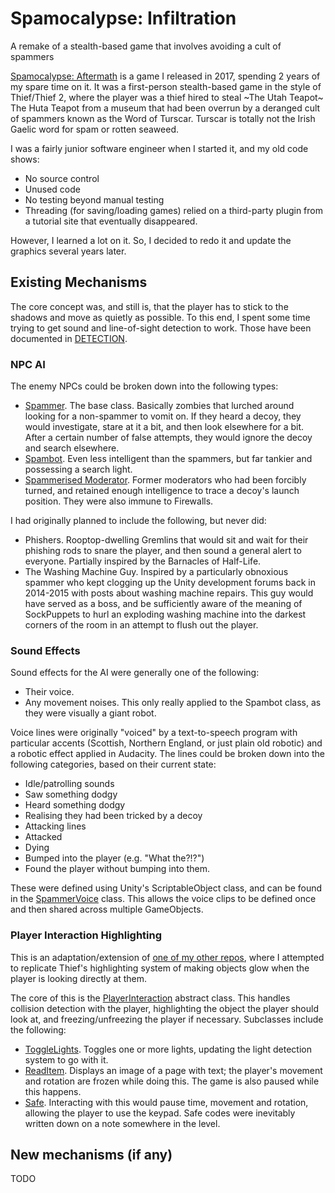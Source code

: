 # Spamocalypse: Infiltration
A remake of a stealth-based game that involves avoiding a cult of spammers

[Spamocalypse: Aftermath](https://gamejolt.com/games/spamocalypse-aftermath/198961) is a game I released in 2017, spending 2 years of my spare time on it. It was a first-person stealth-based game in the style of Thief/Thief 2, where the player was a thief hired to steal ~The Utah Teapot~ The Huta Teapot from a museum that had been overrun by a deranged cult of spammers known as the Word of Turscar. Turscar is totally not the Irish Gaelic word for spam or rotten seaweed.

I was a fairly junior software engineer when I started it, and my old code shows:
- No source control
- Unused code
- No testing beyond manual testing
- Threading (for saving/loading games) relied on a third-party plugin from a tutorial site that eventually disappeared.

However, I learned a lot on it. So, I decided to redo it and update the graphics several years later.


## Existing Mechanisms
The core concept was, and still is, that the player has to stick to the shadows and move as quietly as possible. To this end, I spent some time trying to get sound and line-of-sight detection to work. Those have been documented in [DETECTION](./DETECTION.MD).

### NPC AI
The enemy NPCs could be broken down into the following types:
- [Spammer](./Spamocalypse%20Infiltration/Assets/Scripts/AI/SpammerFSM.cs). The base class. Basically zombies that lurched around looking for a non-spammer to vomit on. If they heard a decoy, they would investigate, stare at it a bit, and then look elsewhere for a bit. After a certain number of false attempts, they would ignore the decoy and search elsewhere.
- [Spambot](./Spamocalypse%20Infiltration/Assets/Scripts/AI/Spambot.cs). Even less intelligent than the spammers, but far tankier and possessing a search light.
- [Spammerised Moderator](./Spamocalypse%20Infiltration/Assets/Scripts/AI/Moderator.cs). Former moderators who had been forcibly turned, and retained enough intelligence to trace a decoy's launch position. They were also immune to Firewalls.

I had originally planned to include the following, but never did:
- Phishers. Rooptop-dwelling Gremlins that would sit and wait for their phishing rods to snare the player, and then sound a general alert to everyone. Partially inspired by the Barnacles of Half-Life.
- The Washing Machine Guy. Inspired by a particularly obnoxious spammer who kept clogging up the Unity development forums back in 2014-2015 with posts about washing machine repairs. This guy would have served as a boss, and be sufficiently aware of the meaning of SockPuppets to hurl an exploding washing machine into the darkest corners of the room in an attempt to flush out the player.

### Sound Effects
Sound effects for the AI were generally one of the following:
- Their voice.
- Any movement noises. This only really applied to the Spambot class, as they were visually a giant robot.

Voice lines were originally "voiced" by a text-to-speech program with particular accents (Scottish, Northern England, or just plain old robotic) and a robotic effect applied in Audacity. The lines could be broken down into the following categories, based on their current state:
- Idle/patrolling sounds
- Saw something dodgy
- Heard something dodgy
- Realising they had been tricked by a decoy
- Attacking lines
- Attacked
- Dying
- Bumped into the player (e.g. "What the?!?")
- Found the player without bumping into them.

These were defined using Unity's ScriptableObject class, and can be found in the [SpammerVoice](./Spamocalypse%20Infiltration/Assets/Scripts/AI/SpammerVoice.cs) class. This allows the voice clips to be defined once and then shared across multiple GameObjects.

### Player Interaction Highlighting
This is an adaptation/extension of [one of my other repos](https://github.com/aceade/Unity-Player-Highlighting/), where I attempted to replicate Thief's highlighting system of making objects glow when the player is looking directly at them.

The core of this is the [PlayerInteraction](./Spamocalypse%20Infiltration/Assets/Scripts/Player/Interactions/PlayerInteraction.cs) abstract class. This handles collision detection with the player, highlighting the object the player should look at, and freezing/unfreezing the player if necessary. Subclasses include the following:
- [ToggleLights](./Spamocalypse%20Infiltration/Assets/Scripts/Player/Interactions/ToggleLights.cs). Toggles one or more lights, updating the light detection system to go with it.
- [ReadItem](./Spamocalypse%20Infiltration/Assets/Scripts/Player/Interactions/ReadItem.cs). Displays an image of a page with text; the player's movement and rotation are frozen while doing this. The game is also paused while this happens.
- [Safe](./Spamocalypse%20Infiltration/Assets/Scripts/Player/Interactions/Safe.cs). Interacting with this would pause time, movement and rotation, allowing the player to use the keypad. Safe codes were inevitably written down on a note somewhere in the level.

## New mechanisms (if any)
TODO
